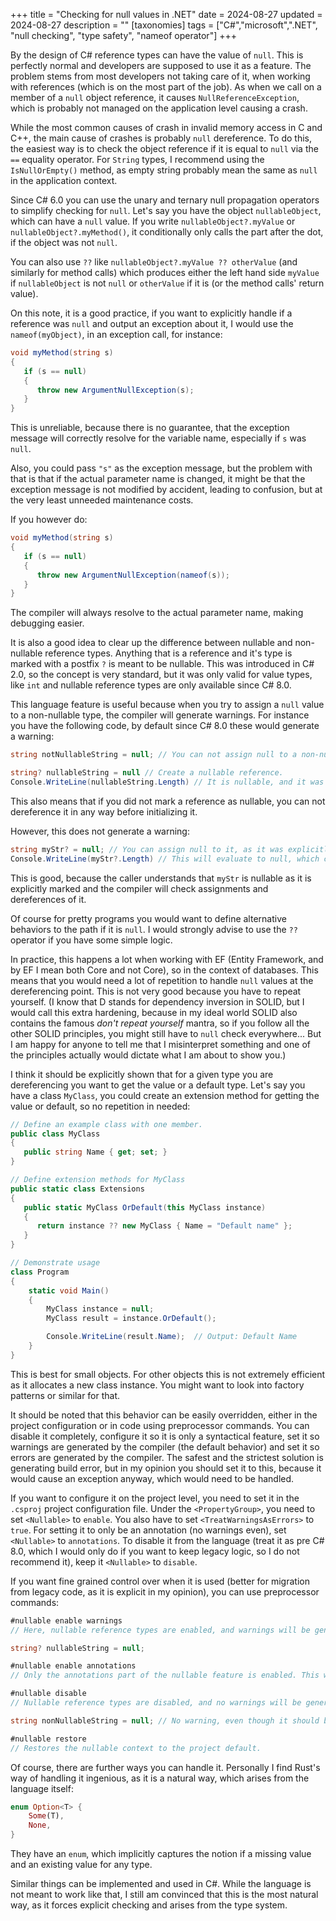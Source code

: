 +++
title = "Checking for null values in .NET"
date = 2024-08-27
updated = 2024-08-27
description = ""
[taxonomies]
tags = ["C#","microsoft",".NET", "null checking", "type safety", "nameof operator"]
+++

By the design of C# reference types can have the value of `null`. This is perfectly normal and developers are supposed to use it as a feature. The problem stems from most developers not taking care of it, when working with references (which is on the most part of the job). As when we call on a member of a `null` object reference, it causes `NullReferenceException`, which is probably not managed on the application level causing a crash.

While the most common causes of crash in invalid memory access in C and C++, the main cause of crashes is probably `null` dereference.
To do this, the easiest way is to check the object reference if it is equal to `null` via the `==` equality operator. For `String` types, I recommend using the `IsNullOrEmpty()` method, as empty string probably mean the same as `null` in the application context.

Since C# 6.0 you can use the unary and ternary null propagation operators to simplify checking for `null`.
Let's say you have the object `nullableObject`, which can have a `null` value. If you write `nullableObject?.myValue` or `nullableObject?.myMethod()`, it conditionally only calls the part after the dot, if the object was not `null`.

You can also use `??` like `nullableObject?.myValue ?? otherValue` (and similarly for method calls) which produces either the left hand side `myValue` if `nullableObject` is not `null` or `otherValue` if it is (or the method calls' return value).

On this note, it is a good practice, if you want to explicitly handle if a reference was `null` and output an exception about it, I would use the `nameof(myObject)`, in an exception call, for instance:

```c#
void myMethod(string s)
{  
   if (s == null) 
   {
      throw new ArgumentNullException(s);
   }  
}
```

This is unreliable, because there is no guarantee, that the exception message will correctly resolve for the variable name, especially if `s` was `null`.

Also, you could pass `"s"` as the exception message, but the problem with that is that if the actual parameter name is changed, it might be that the exception message is not modified by accident, leading to confusion, but at the very least unneeded maintenance costs.

If you however do:

```c#
void myMethod(string s)
{  
   if (s == null) 
   {
      throw new ArgumentNullException(nameof(s));
   }  
}
```

The compiler will always resolve to the actual parameter name, making debugging easier.

It is also a good idea to clear up the difference between nullable and non-nullable reference types.
Anything that is a reference and it's type is marked with a postfix `?` is meant to be nullable. This was introduced in C# 2.0, so the concept is very standard, but it was only valid for value types, like `int` and nullable reference types are only available since C# 8.0.

This language feature is useful because when you try to assign a `null` value to a non-nullable type, the compiler will generate warnings. For instance you have the following code, by default since C# 8.0 these would generate a warning:

```c#
string notNullableString = null; // You can not assign null to a non-nullable reference.

string? nullableString = null // Create a nullable reference.
Console.WriteLine(nullableString.Length) // It is nullable, and it was dereferenced before checking it, throws a null exception.
```

This also means that if you did not mark a reference as nullable, you can not dereference it in any way before initializing it.

However, this does not generate a warning:

```c#
string myStr? = null; // You can assign null to it, as it was explicitly declared.
Console.WriteLine(myStr?.Length) // This will evaluate to null, which can be written out and does not throw a null exception.
```

This is good, because the caller understands that `myStr` is nullable as it is explicitly marked and the compiler will check assignments and dereferences of it.

Of course for pretty programs you would want to define alternative behaviors to the path if it is `null`. I would strongly advise to use the `??` operator if you have some simple logic.

In practice, this happens a lot when working with EF (Entity Framework, and by EF I mean both Core and not Core), so in the context of databases. This means that you would need a lot of repetition to handle `null` values at the dereferencing point. This is not very good because you have to repeat yourself. (I know that D stands for dependency inversion in SOLID, but I would call this extra hardening, because in my ideal world SOLID also contains the famous *don't repeat yourself* mantra, so if you follow all the other SOLID principles, you might still have to `null` check everywhere... But I am happy for anyone to tell me that I misinterpret something and one of the principles actually would dictate what I am about to show you.)

I think it should be explicitly shown that for a given type you are dereferencing you want to get the value or a default type. Let's say you have a class `MyClass`, you could create an extension method for getting the value or default, so no repetition in needed:

```c#
// Define an example class with one member.
public class MyClass
{
   public string Name { get; set; }
}

// Define extension methods for MyClass
public static class Extensions
{
   public static MyClass OrDefault(this MyClass instance)
   {
      return instance ?? new MyClass { Name = "Default name" };
   }
}

// Demonstrate usage
class Program
{
    static void Main()
    {
        MyClass instance = null;
        MyClass result = instance.OrDefault();

        Console.WriteLine(result.Name);  // Output: Default Name
    }
}
```

This is best for small objects. For other objects this is not extremely efficient as it allocates a new class instance. You might want to look into factory patterns or similar for that.

It should be noted that this behavior can be easily overridden, either in the project configuration or in code using preprocessor commands. You can disable it completely, configure it so it is only a syntactical feature, set it so warnings are generated by the compiler (the default behavior) and set it so errors are generated by the compiler. The safest and the strictest solution is generating build error, but in my opinion you should set it to this, because it would cause an exception anyway, which would need to be handled.

If you want to configure it on the project level, you need to set it in the `.csproj` project configuration file.
Under the `<PropertyGroup>`, you need to set `<Nullable>` to `enable`. You also have to set `<TreatWarningsAsErrors>` to `true`.
For setting it to only be an annotation (no warnings even), set `<Nullable>` to `annotations`. To disable it from the language (treat it as pre C# 8.0, which I would only do if you want to keep legacy logic, so I do not recommend it), keep it `<Nullable>` to `disable`.

If you want fine grained control over when it is used (better for migration from legacy code, as it is explicit in my opinion), you can use preprocessor commands:

```c#
#nullable enable warnings
// Here, nullable reference types are enabled, and warnings will be generated.

string? nullableString = null;

#nullable enable annotations
// Only the annotations part of the nullable feature is enabled. This will not generate warnings but allows you to use nullable reference annotations (e.g., `string?`).

#nullable disable
// Nullable reference types are disabled, and no warnings will be generated.

string nonNullableString = null; // No warning, even though it should be non-nullable.

#nullable restore
// Restores the nullable context to the project default.
```

Of course, there are further ways you can handle it. Personally I find Rust's way of handling it ingenious, as it is a natural way, which arises from the language itself:

```rs
enum Option<T> {
    Some(T),
    None,
}
```

They have an `enum`, which implicitly captures the notion if a missing value and an existing value for any type.

Similar things can be implemented and used in C#. While the language is not meant to work like that, I still am convinced that this is the most natural way, as it forces explicit checking and arises from the type system.
